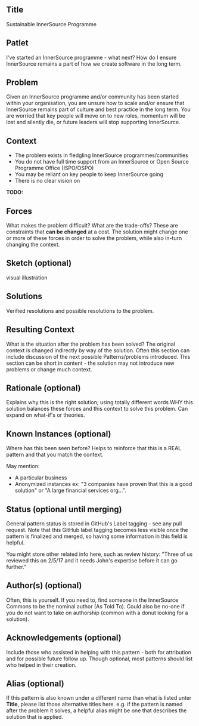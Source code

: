 ## Title

Sustainable InnerSource Programme

## Patlet

I've started an InnerSource programme - what next? How do I ensure InnerSource remains a part of how we create software in the long term.

## Problem

Given an InnerSource programme and/or community has been started within your organisation, you are unsure how to scale and/or ensure that InnerSource remains part of culture and best practice in the long term. You are worried that key people will move on to new roles, momentum will be lost and silently die, or future leaders will stop supporting InnerSource.

## Context

* The problem exists in fledgling InnerSource programmes/communities
* You do not have full time support from an InnerSource or Open Source Programme Office (ISPO/OSPO)
* You may be reliant on key people to keep InnerSource going
* There is no clear vision on


**TODO:**

## Forces

What makes the problem difficult?
What are the trade-offs?
These are constraints that **can be changed** at a cost.
The solution might change one or more of these forces in order to solve the problem, while also in-turn changing the context.

## Sketch (optional)

visual illustration

## Solutions

Verified resolutions and possible resolutions to the problem.

## Resulting Context

What is the situation after the problem has been solved?
The original context is changed indirectly by way of the solution.
Often this section can include discussion of the next possible Patterns/problems introduced.
This section can be short in content - the solution may not introduce new problems or change much context.

## Rationale (optional)

Explains why this is the right solution; using totally different words WHY this solution balances these forces and this context to solve this problem.
Can expand on what-if's or theories.

## Known Instances (optional)

Where has this been seen before?
Helps to reinforce that this is a REAL pattern and that you match the context.

May mention:

* A particular business
* Anonymized instances ex: "3 companies have proven that this is a good solution" or "A large financial services org...".

## Status (optional until merging)

General pattern status is stored in GitHub's Label tagging - see any pull request.
Note that this GitHub label tagging becomes less visible once the pattern is finalized and merged, so having some information in this field is helpful.

You might store other related info here, such as review history: "Three of us reviewed this on 2/5/17 and it needs John's expertise before it can go further."

## Author(s) (optional)

Often, this is yourself.
If you need to, find someone in the InnerSource Commons to be the nominal author (As Told To).
Could also be no-one if you do not want to take on authorship (common with a donut looking for a solution).

## Acknowledgements (optional)

Include those who assisted in helping with this pattern - both for attribution and for possible future follow up.
Though optional, most patterns should list who helped in their creation.

## Alias (optional)

If this pattern is also known under a different name than what is listed unter **Title**, please list those alternative titles here.
e.g. if the pattern is named after the problem it solves, a helpful alias might be one that describes the solution that is applied.
